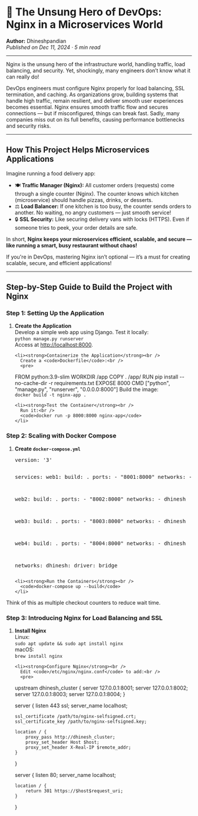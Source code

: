 <!DOCTYPE html>
<html lang="en">
<head>
  <meta charset="UTF-8" />
  <meta name="viewport" content="width=device-width, initial-scale=1" />
  
</head>
<body>
  <h1>🚀 The Unsung Hero of DevOps: Nginx in a Microservices World</h1>

  <p><strong>Author:</strong> Dhineshpandian<br />
  <em>Published on Dec 11, 2024 · 5 min read</em></p>

  <hr />

  <p>Nginx is the unsung hero of the infrastructure world, handling traffic, load balancing, and security. Yet, shockingly, many engineers don’t know what it can really do!</p>

  <p>DevOps engineers must configure Nginx properly for load balancing, SSL termination, and caching. As organizations grow, building systems that handle high traffic, remain resilient, and deliver smooth user experiences becomes essential. Nginx ensures smooth traffic flow and secures connections — but if misconfigured, things can break fast. Sadly, many companies miss out on its full benefits, causing performance bottlenecks and security risks.</p>

  <hr />

  <h2>How This Project Helps Microservices Applications</h2>

  <p>Imagine running a food delivery app:</p>

  <ul>
    <li>🍽️ <strong>Traffic Manager (Nginx):</strong> All customer orders (requests) come through a single counter (Nginx). The counter knows which kitchen (microservice) should handle pizzas, drinks, or desserts.</li>
    <li>⚖️ <strong>Load Balancer:</strong> If one kitchen is too busy, the counter sends orders to another. No waiting, no angry customers — just smooth service!</li>
    <li>🔒 <strong>SSL Security:</strong> Like securing delivery vans with locks (HTTPS). Even if someone tries to peek, your order details are safe.</li>
  </ul>

  <p>In short, <strong>Nginx keeps your microservices efficient, scalable, and secure — like running a smart, busy restaurant without chaos!</strong></p>

  <p>If you're in DevOps, mastering Nginx isn’t optional — it’s a must for creating scalable, secure, and efficient applications!</p>

  <hr />

  <h2>Step-by-Step Guide to Build the Project with Nginx</h2>

  <h3>Step 1: Setting Up the Application</h3>

  <ol>
    <li><strong>Create the Application</strong><br />
      Develop a simple web app using Django. Test it locally:<br />
      <code>python manage.py runserver</code><br />
      Access at <a href="http://localhost:8000">http://localhost:8000</a>.</li>

    <li><strong>Containerize the Application</strong><br />
      Create a <code>Dockerfile</code>:<br />
      <pre>
FROM python:3.9-slim
WORKDIR /app
COPY . /app/
RUN pip install --no-cache-dir -r requirements.txt
EXPOSE 8000
CMD ["python", "manage.py", "runserver", "0.0.0.0:8000"]
      </pre>
      Build the image:<br />
      <code>docker build -t nginx-app .</code>
    </li>

    <li><strong>Test the Container</strong><br />
      Run it:<br />
      <code>docker run -p 8000:8000 nginx-app</code>
    </li>
  </ol>

  <h3>Step 2: Scaling with Docker Compose</h3>

  <ol>
    <li><strong>Create <code>docker-compose.yml</code></strong><br />
      <pre>
version: '3'

services:
  web1:
    build: .
    ports:
      - "8001:8000"
    networks:
      - dhinesh

  web2:
    build: .
    ports:
      - "8002:8000"
    networks:
      - dhinesh

  web3:
    build: .
    ports:
      - "8003:8000"
    networks:
      - dhinesh

  web4:
    build: .
    ports:
      - "8004:8000"
    networks:
      - dhinesh

networks:
  dhinesh:
    driver: bridge
      </pre>
    </li>

    <li><strong>Run the Containers</strong><br />
      <code>docker-compose up --build</code>
    </li>
  </ol>

  <p>Think of this as multiple checkout counters to reduce wait time.</p>

  <h3>Step 3: Introducing Nginx for Load Balancing and SSL</h3>

  <ol>
    <li><strong>Install Nginx</strong><br />
      Linux:<br />
      <code>sudo apt update && sudo apt install nginx</code><br />
      macOS:<br />
      <code>brew install nginx</code>
    </li>

    <li><strong>Configure Nginx</strong><br />
      Edit <code>/etc/nginx/nginx.conf</code> to add:<br />
      <pre>
upstream dhinesh_cluster {
    server 127.0.0.1:8001;
    server 127.0.0.1:8002;
    server 127.0.0.1:8003;
    server 127.0.0.1:8004;
}

server {
    listen 443 ssl;
    server_name localhost;

    ssl_certificate /path/to/nginx-selfsigned.crt;
    ssl_certificate_key /path/to/nginx-selfsigned.key;

    location / {
        proxy_pass http://dhinesh_cluster;
        proxy_set_header Host $host;
        proxy_set_header X-Real-IP $remote_addr;
    }
}

server {
    listen 80;
    server_name localhost;

    location / {
        return 301 https://$host$request_uri;
    }
}
      </pre>
    </li>
  </ol>
</body>
</html>
